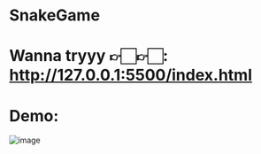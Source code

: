 # SnakeGame
# Wanna tryyy 👉🏻👉🏻: http://127.0.0.1:5500/index.html
# Demo: 
![image](https://github.com/sew-gem/SnakeGame/assets/114503178/4ae18c7e-0309-4164-acdc-8b5d44f194b8)

